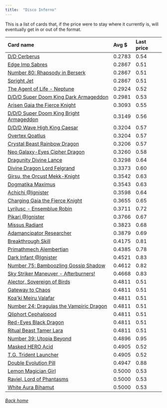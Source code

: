 ```yaml
---
title:  "Disco Inferno"
---
```


This is a list of cards that, if the price were to stay where it currently is, will eventually get in or out of the format.

| Card name | Avg $ | Last price |
| :-- | :-- | :-- |
[D/D Cerberus](https://db.ygoprodeck.com/card/?search=D/D%20Cerberus) | 0.2783 | 0.54 |
[Edge Imp Sabres](https://db.ygoprodeck.com/card/?search=Edge%20Imp%20Sabres) | 0.2867 | 0.51 |
[Number 80: Rhapsody in Berserk](https://db.ygoprodeck.com/card/?search=Number%2080:%20Rhapsody%20in%20Berserk) | 0.2867 | 0.51 |
[Spright Jet](https://db.ygoprodeck.com/card/?search=Spright%20Jet) | 0.2867 | 0.51 |
[The Agent of Life - Neptune](https://db.ygoprodeck.com/card/?search=The%20Agent%20of%20Life%20-%20Neptune) | 0.2924 | 0.52 |
[D/D/D Super Doom King Dark Armageddon](https://db.ygoprodeck.com/card/?search=D/D/D%20Super%20Doom%20King%20Dark%20Armageddon) | 0.2981 | 0.53 |
[Arisen Gaia the Fierce Knight](https://db.ygoprodeck.com/card/?search=Arisen%20Gaia%20the%20Fierce%20Knight) | 0.3093 | 0.55 |
[D/D/D Super Doom King Bright Armageddon](https://db.ygoprodeck.com/card/?search=D/D/D%20Super%20Doom%20King%20Bright%20Armageddon) | 0.3149 | 0.56 |
[D/D/D Wave High King Caesar](https://db.ygoprodeck.com/card/?search=D/D/D%20Wave%20High%20King%20Caesar) | 0.3204 | 0.57 |
[Overtex Qoatlus](https://db.ygoprodeck.com/card/?search=Overtex%20Qoatlus) | 0.3204 | 0.57 |
[Crystal Beast Rainbow Dragon](https://db.ygoprodeck.com/card/?search=Crystal%20Beast%20Rainbow%20Dragon) | 0.3206 | 0.57 |
[Neo Galaxy-Eyes Cipher Dragon](https://db.ygoprodeck.com/card/?search=Neo%20Galaxy-Eyes%20Cipher%20Dragon) | 0.3260 | 0.58 |
[Dragunity Divine Lance](https://db.ygoprodeck.com/card/?search=Dragunity%20Divine%20Lance) | 0.3298 | 0.64 |
[Divine Dragon Lord Felgrand](https://db.ygoprodeck.com/card/?search=Divine%20Dragon%20Lord%20Felgrand) | 0.3373 | 0.60 |
[Girsu, the Orcust Mekk-Knight](https://db.ygoprodeck.com/card/?search=Girsu,%20the%20Orcust%20Mekk-Knight) | 0.3542 | 0.63 |
[Dogmatika Maximus](https://db.ygoprodeck.com/card/?search=Dogmatika%20Maximus) | 0.3543 | 0.63 |
[Achichi @Ignister](https://db.ygoprodeck.com/card/?search=Achichi%20@Ignister) | 0.3598 | 0.64 |
[Charging Gaia the Fierce Knight](https://db.ygoprodeck.com/card/?search=Charging%20Gaia%20the%20Fierce%20Knight) | 0.3655 | 0.65 |
[Lyrilusc - Ensemblue Robin](https://db.ygoprodeck.com/card/?search=Lyrilusc%20-%20Ensemblue%20Robin) | 0.3711 | 0.72 |
[Pikari @Ignister](https://db.ygoprodeck.com/card/?search=Pikari%20@Ignister) | 0.3766 | 0.67 |
[Missus Radiant](https://db.ygoprodeck.com/card/?search=Missus%20Radiant) | 0.3823 | 0.68 |
[Adamancipator Researcher](https://db.ygoprodeck.com/card/?search=Adamancipator%20Researcher) | 0.3879 | 0.69 |
[Breakthrough Skill](https://db.ygoprodeck.com/card/?search=Breakthrough%20Skill) | 0.4175 | 0.81 |
[Primathmech Alembertian](https://db.ygoprodeck.com/card/?search=Primathmech%20Alembertian) | 0.4385 | 0.78 |
[Dark Infant @Ignister](https://db.ygoprodeck.com/card/?search=Dark%20Infant%20@Ignister) | 0.4521 | 0.83 |
[Number 75: Bamboozling Gossip Shadow](https://db.ygoprodeck.com/card/?search=Number%2075:%20Bamboozling%20Gossip%20Shadow) | 0.4612 | 0.82 |
[Sky Striker Maneuver - Afterburners!](https://db.ygoprodeck.com/card/?search=Sky%20Striker%20Maneuver%20-%20Afterburners!) | 0.4668 | 0.83 |
[Alector, Sovereign of Birds](https://db.ygoprodeck.com/card/?search=Alector,%20Sovereign%20of%20Birds) | 0.4811 | 0.51 |
[Gateway to Chaos](https://db.ygoprodeck.com/card/?search=Gateway%20to%20Chaos) | 0.4811 | 0.51 |
[Koa'ki Meiru Valafar](https://db.ygoprodeck.com/card/?search=Koa'ki%20Meiru%20Valafar) | 0.4811 | 0.51 |
[Number 24: Dragulas the Vampiric Dragon](https://db.ygoprodeck.com/card/?search=Number%2024:%20Dragulas%20the%20Vampiric%20Dragon) | 0.4811 | 0.51 |
[Qliphort Cephalopod](https://db.ygoprodeck.com/card/?search=Qliphort%20Cephalopod) | 0.4811 | 0.51 |
[Red-Eyes Black Dragon](https://db.ygoprodeck.com/card/?search=Red-Eyes%20Black%20Dragon) | 0.4811 | 0.51 |
[Ritual Beast Tamer Lara](https://db.ygoprodeck.com/card/?search=Ritual%20Beast%20Tamer%20Lara) | 0.4811 | 0.51 |
[Number 39: Utopia Beyond](https://db.ygoprodeck.com/card/?search=Number%2039:%20Utopia%20Beyond) | 0.4896 | 0.95 |
[Masked HERO Acid](https://db.ygoprodeck.com/card/?search=Masked%20HERO%20Acid) | 0.4905 | 0.52 |
[T.G. Trident Launcher](https://db.ygoprodeck.com/card/?search=T.G.%20Trident%20Launcher) | 0.4905 | 0.52 |
[Double Evolution Pill](https://db.ygoprodeck.com/card/?search=Double%20Evolution%20Pill) | 0.4947 | 0.88 |
[Lemon Magician Girl](https://db.ygoprodeck.com/card/?search=Lemon%20Magician%20Girl) | 0.5000 | 0.53 |
[Raviel, Lord of Phantasms](https://db.ygoprodeck.com/card/?search=Raviel,%20Lord%20of%20Phantasms) | 0.5000 | 0.53 |
[White Aura Bihamut](https://db.ygoprodeck.com/card/?search=White%20Aura%20Bihamut) | 0.5000 | 0.53 |

###### [Back home](index)